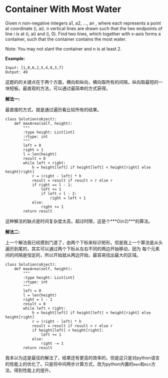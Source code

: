 # Container With Most Water

Given n non-negative integers a1, a2, ..., an , where each represents a point at coordinate (i, ai). n vertical lines are drawn such that the two endpoints of line i is at (i, ai) and (i, 0). Find two lines, which together with x-axis forms a container, such that the container contains the most water.

Note: You may not slant the container and n is at least 2.

**Example:**

```
Input: [1,8,6,2,5,4,8,3,7]
Output: 49
```

这题的的关键点在于两个方面，横向和纵向，横向取所有的间隔，纵向取最短的一块短板。最直观的方法，可以通过最简单的方式获得。

**解法一:**

最直接的方式，就是通过遍历看比较所有的结果。
```
class Solution(object):
    def maxArea(self, height):
        """
        :type height: List[int]
        :rtype: int
        """
        left = 0
        right = 1
        l = len(height)
        result = 0
        while left < right:
            h = height[left] if height[left] < height[right] else height[right]
            r = (right - left) * h
            result = result if result > r else r
            if right == l - 1:
                left += 1
                if left < l - 2:
                    right = left + 1
            else:
                right += 1
        return result 
```

这种解法的缺点是时间复杂度太高，超过时限，这是个***O(n2)***的算法。

**解法二:**

上一个解法我已经摸到门道了，由两个下标来标识矩形。但是我上一个算法是从头遍历到尾的，其实可以通过两个下标从左右不同的两边开始移动，因为
每个元素间的间隔是恒定的，所以开始就从两边开始，最容易找出最大的区域。

```
class Solution(object):
    def maxArea(self, height):
        """
        :type height: List[int]
        :rtype: int
        """
        left = 0
        l = len(height)
        right = l - 1
        result = 0
        while left < right:
            h = height[left] if height[left] < height[right] else height[right]
            r = (right - left) * h
            result = result if result > r else r
            if height[left] < height[right]:
                left += 1
            else:
                right -= 1
        return result 
```

我本以为这是最佳的解法了，结果还有更高的效率的，但是这只是对python语言的性能上的优化了。只是将中间两步计算方式，改为python内置的`max`和`min`方法，得到性能上的提升。